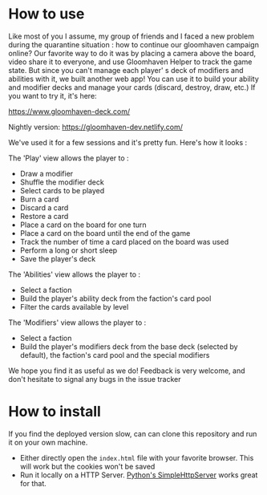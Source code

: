 
# How to use

Like most of you I assume, my group of friends and I faced a new problem during the quarantine situation : how to continue our gloomhaven campaign online?
Our favorite way to do it was by placing a camera above the board, video share it to everyone, and use Gloomhaven Helper to track the game state. But since you can't manage each player' s deck of modifiers and abilities with it, we built another web app! You can use it to build your ability and modifier decks and manage your cards (discard, destroy, draw, etc.) If you want to try it, it's here:

https://www.gloomhaven-deck.com/

Nightly version:
https://gloomhaven-dev.netlify.com/

We've used it for a few sessions and it's pretty fun. Here's how it looks :

The 'Play' view allows the player to :
- Draw a modifier
- Shuffle the modifier deck
- Select cards to be played
- Burn a card
- Discard a card
- Restore a card
- Place a card on the board for one turn
- Place a card on the board until the end of the game
- Track the number of time a card placed on the board was used
- Perform a long or short sleep
- Save the player's deck

The 'Abilities' view allows the player to :
- Select a faction
- Build the player's ability deck from the faction's card pool
- Filter the cards available by level

The 'Modifiers' view allows the player to :
- Select a faction
- Build the player's modifiers deck from the base deck (selected by default), the faction's card pool and the special modifiers

We hope you find it as useful as we do! Feedback is very welcome, and don't hesitate to signal any bugs in the issue tracker

# How to install

If you find the deployed version slow, can can clone this repository and run it on your own machine. 
- Either directly open the `index.html` file with your favorite browser. This will work but the cookies won't be saved
- Run it locally on a HTTP Server. [Python's SimpleHttpServer](https://docs.python.org/2/library/simplehttpserver.html) works great for that.

